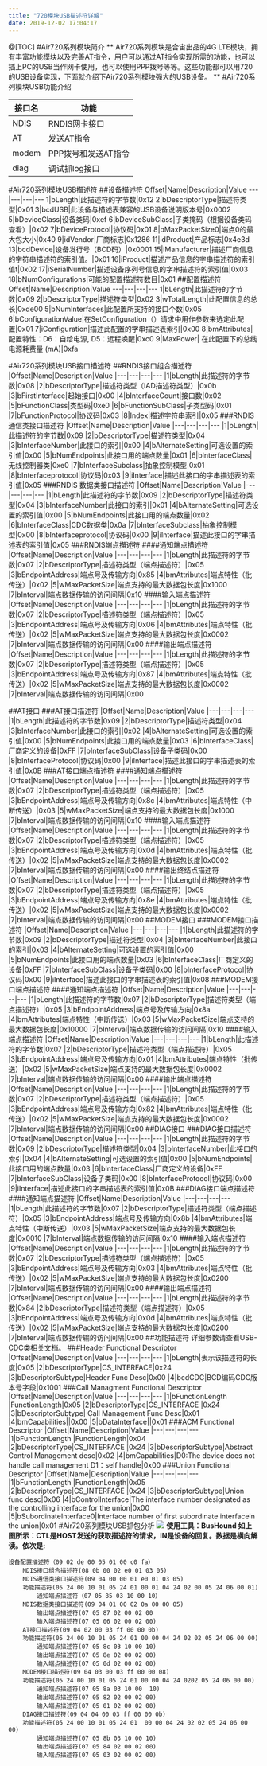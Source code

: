 ```yaml
---
title: "720模块USB描述符详解"
date: 2019-12-02 17:04:17
---
```


@[TOC]
#Air720系列模块简介
**
Air720系列模块是合宙出品的4G LTE模块，拥有丰富功能模块以及完善AT指令，用户可以通过AT指令实现所需的功能，也可以插上PC的USB当作网卡使用，也可以使用PPP拨号等等。这些功能都可以用720的USB设备实现，下面就介绍下Air720系列模块强大的USB设备。
**
#Air720系列模块USB功能介绍

接口名|功能
--|--
NDIS|RNDIS网卡接口
AT|发送AT指令
modem|PPP拨号和发送AT指令
diag|调试抓log接口

#Air720系列模块USB描述符
##设备描述符
Offset|Name|Description|Value
---|---|---|---
1|bLength|此描述符的字节数|0x12
2|bDescriptorType|描述符类型|0x01
3|bcdUSB|此设备与描述表兼容的USB设备说明版本号|0x0002
5|bDeviceClass|设备类码|0xef
6|bDeviceSubClass|子类掩码（根据设备类码查看）|0x02
7|bDeviceProtocol|协议码|0x01
8|bMaxPacketSize0|端点0的最大包大小|0x40
9|idVendor|厂商标志|0x1286
11|idProduct|产品标志|0x4e3d
13|bcdDevice|设备发行号（BCD码）|0x0001
15|iManufacturer|描述厂商信息的字符串描述符的索引值。|0x01
16|iProduct|描述产品信息的字串描述符的索引值t|0x02
17|iSerialNumber|描述设备序列号信息的字串描述符的索引值|0x03
18|bNumConfigurations|可能的配置描述符数目|0x01
##配置描述符
Offset|Name|Description|Value
---|---|---|---
1|bLength|此描述符的字节数|0x09
2|bDescriptorType|描述符类型|0x02
3|wTotalLength|此配置信息的总长|0xde00
5|bNumInterfaces|此配置所支持的接口个数|0x05
6|bConfigurationValue|在SetConfiguration（）请求中用作参数来选定此配置|0x01
7|iConfiguration|描述此配置的字串描述表索引|0x00
8|bmAttributes|配置特性：D6：自给电源, D5：远程唤醒|0xc0
9|MaxPower|	在此配置下的总线电源耗费量 (mA)|0xfa

#Air720系列模块USB接口描述符
##RNDIS接口组合描述符
|Offset|Name|Description|Value
|---|---|---|---
|1|bLength|此描述符的字节数|0x08
|2|bDescriptorType|描述符类型（IAD描述符类型）|0x0b
|3|bFirstInterface|起始接口|0x00
|4|bInterfaceCount|接口数|0x02
|5|bFunctionClass|类型码|0xe0
|6|bFunctionSubClass|子类型码|0x01
|7|bFunctionProtocol|协议码|0x03
|8|Index|描述字符串索引|0x05
###RNDIS 通信类接口描述符
|Offset|Name|Description|Value
|---|---|---|---
|1|bLength|此描述符的字节数|0x09
|2|bDescriptorType|描述符类型|0x04
|3|bInterfaceNumber|此接口的索引|0x00
|4|bAlternateSetting|可选设置的索引值|0x00
|5|bNumEndpoints|此接口用的端点数量|0x01
|6|bInterfaceClass|无线控制器类|0xe0
|7|bInterfaceSubclass|抽象控制模型|0x01
|8|bInterfaceprotocol|协议码|0x03
|9|iInterface|描述此接口的字串描述表的索引值|0x05
###RNDIS 数据类接口描述符
|Offset|Name|Description|Value
|---|---|---|---
|1|bLength|此描述符的字节数|0x09
|2|bDescriptorType|描述符类型|0x04
|3|bInterfaceNumber|此接口的索引|0x01
|4|bAlternateSetting|可选设置的索引值|0x00
|5|bNumEndpoints|此接口用的端点数量|0x02
|6|bInterfaceClass|CDC数据类|0x0a
|7|bInterfaceSubclass|抽象控制模型|0x00
|8|bInterfaceprotocol|协议码|0x00
|9|iInterface|描述此接口的字串描述表的索引值|0x05
###RNDIS端点描述符
####通知端点描述符
|Offset|Name|Description|Value
|---|---|---|---
|1|bLength|此描述符的字节数|0x07
|2|bDescriptorType|描述符类型（端点描述符）|0x05
|3|bEndpointAddress|端点号及传输方向|0x85
|4|bmAttributes|端点特性（批传送）|0x02
|5|wMaxPacketSize|端点支持的最大数据包长度|0x1000
|7|bInterval|端点数据传输的访问间隔|0x10
####输入端点描述符
|Offset|Name|Description|Value
|---|---|---|---
|1|bLength|此描述符的字节数|0x07
|2|bDescriptorType|描述符类型（端点描述符）|0x05
|3|bEndpointAddress|端点号及传输方向|0x06
|4|bmAttributes|端点特性（批传送）|0x02
|5|wMaxPacketSize|端点支持的最大数据包长度|0x0002
|7|bInterval|端点数据传输的访问间隔|0x00
####输出端点描述符
|Offset|Name|Description|Value
|---|---|---|---
|1|bLength|此描述符的字节数|0x07
|2|bDescriptorType|描述符类型（端点描述符）|0x05
|3|bEndpointAddress|端点号及传输方向|0x87
|4|bmAttributes|端点特性（批传送）|0x02
|5|wMaxPacketSize|端点支持的最大数据包长度|0x0002
|7|bInterval|端点数据传输的访问间隔|0x00

##AT接口
###AT接口描述符
|Offset|Name|Description|Value
|---|---|---|---
|1|bLength|此描述符的字节数|0x09
|2|bDescriptorType|描述符类型|0x04
|3|bInterfaceNumber|此接口的索引|0x02
|4|bAlternateSetting|可选设置的索引值|0x00
|5|bNumEndpoints|此接口用的端点数量|0x03
|6|bInterfaceClass|厂商定义的设备|0xFF
|7|bInterfaceSubClass|设备子类码|0x00
|8|bInterfaceProtocol|协议码|0x00
|9|iInterface|描述此接口的字串描述表的索引值|0x0B
###AT接口端点描述符
####通知端点描述符
|Offset|Name|Description|Value
|---|---|---|---
|1|bLength|此描述符的字节数|0x07
|2|bDescriptorType|描述符类型（端点描述符）|0x05
|3|bEndpointAddress|端点号及传输方向|0x8c
|4|bmAttributes|端点特性（中断传送）|0x03
|5|wMaxPacketSize|端点支持的最大数据包长度|0x1000
|7|bInterval|端点数据传输的访问间隔|0x10
####输入端点描述符
|Offset|Name|Description|Value
|---|---|---|---
|1|bLength|此描述符的字节数|0x07
|2|bDescriptorType|描述符类型（端点描述符）|0x05
|3|bEndpointAddress|端点号及传输方向|0x0d
|4|bmAttributes|端点特性（批传送）|0x02
|5|wMaxPacketSize|端点支持的最大数据包长度|0x0002
|7|bInterval|端点数据传输的访问间隔|0x00
####输出终结点描述符
|Offset|Name|Description|Value
|---|---|---|---
|1|bLength|此描述符的字节数|0x07
|2|bDescriptorType|描述符类型（端点描述符）|0x05
|3|bEndpointAddress|端点号及传输方向|0x8e
|4|bmAttributes|端点特性（批传送）|0x02
|5|wMaxPacketSize|端点支持的最大数据包长度|0x0002
|7|bInterval|端点数据传输的访问间隔|0x00
##MODEM接口
###MODEM接口描述符
|Offset|Name|Description|Value
|---|---|---|---
|1|bLength|此描述符的字节数|0x09
|2|bDescriptorType|描述符类型|0x04
|3|bInterfaceNumber|此接口的索引|0x03
|4|bAlternateSetting|可选设置的索引值|0x00
|5|bNumEndpoints|此接口用的端点数量|0x03
|6|bInterfaceClass|厂商定义的设备|0xFF
|7|bInterfaceSubClass|设备子类码|0x00
|8|bInterfaceProtocol|协议码|0x00
|9|iInterface|描述此接口的字串描述表的索引值|0x08
###MODEM接口端点描述符
####通知端点描述符
|Offset|Name|Description|Value
|---|---|---|---
|1|bLength|此描述符的字节数|0x07
|2|bDescriptorType|描述符类型（端点描述符）|0x05
|3|bEndpointAddress|端点号及传输方向|0x8a
|4|bmAttributes|端点特性（中断传送）|0x03
|5|wMaxPacketSize|端点支持的最大数据包长度|0x10000
|7|bInterval|端点数据传输的访问间隔|0x10
####输入端点描述符
|Offset|Name|Description|Value
|---|---|---|---
|1|bLength|此描述符的字节数|0x07
|2|bDescriptorType|描述符类型（端点描述符）|0x05
|3|bEndpointAddress|端点号及传输方向|0x01
|4|bmAttributes|端点特性（批传送）|0x02
|5|wMaxPacketSize|端点支持的最大数据包长度|0x0002
|7|bInterval|端点数据传输的访问间隔|0x00
####输出端点描述符
|Offset|Name|Description|Value
|---|---|---|---
|1|bLength|此描述符的字节数|0x07
|2|bDescriptorType|描述符类型（端点描述符）|0x05
|3|bEndpointAddress|端点号及传输方向|0x82
|4|bmAttributes|端点特性（批传送）|0x02
|5|wMaxPacketSize|端点支持的最大数据包长度|0x0002
|7|bInterval|端点数据传输的访问间隔|0x00
##DIAG接口
###DIAG接口描述符
|Offset|Name|Description|Value
|---|---|---|---
|1|bLength|此描述符的字节数|0x09
|2|bDescriptorType|描述符类型|0x04
|3|bInterfaceNumber|此接口的索引|0x04
|4|bAlternateSetting|可选设置的索引值|0x00
|5|bNumEndpoints|此接口用的端点数量|0x03
|6|bInterfaceClass|厂商定义的设备|0xFF
|7|bInterfaceSubClass|设备子类码|0x00
|8|bInterfaceProtocol|协议码|0x00
|9|iInterface|描述此接口的字串描述表的索引值|0x0B
###DIAG接口端点描述符
####通知端点描述符
|Offset|Name|Description|Value
|---|---|---|---
|1|bLength|此描述符的字节数|0x07
|2|bDescriptorType|描述符类型（端点描述符）|0x05
|3|bEndpointAddress|端点号及传输方向|0x8b
|4|bmAttributes|端点特性（中断传送）|0x03
|5|wMaxPacketSize|端点支持的最大数据包长度|0x0010
|7|bInterval|端点数据传输的访问间隔|0x10
####输入端点描述符
|Offset|Name|Description|Value
|---|---|---|---
|1|bLength|此描述符的字节数|0x07
|2|bDescriptorType|描述符类型（端点描述符）|0x05
|3|bEndpointAddress|端点号及传输方向|0x03
|4|bmAttributes|端点特性（批传送）|0x02
|5|wMaxPacketSize|端点支持的最大数据包长度|0x0200
|7|bInterval|端点数据传输的访问间隔|0x00
####输出端点描述符
|Offset|Name|Description|Value
|---|---|---|---
|1|bLength|此描述符的字节数|0x84
|2|bDescriptorType|描述符类型（端点描述符）|0x05
|3|bEndpointAddress|端点号及传输方向|0x0d
|4|bmAttributes|端点特性（批传送）|0x02
|5|wMaxPacketSize|端点支持的最大数据包长度|0x0200
|7|bInterval|端点数据传输的访问间隔|0x00
##功能描述符
详细参数请查看USB-CDC类相关文档。
###Header Functional Descriptor
|Offset|Name|Description|Value
|---|---|---|---
|1|bLength|表示该描述符的长度|0x05
|2|bDescriptorType|CS_INTERFACE|0x24
|3|bDescriptorSubtype|Header Func Desc|0x00
|4|bcdCDC|BCD编码CDC版本号字段|0x1001
###Call Managment Functional Descriptor
|Offset|Name|Description|Value
|---|---|---|---
|1|bFunctionLength |FunctionLength|0x05
|2|bDescriptorType|CS_INTERFACE |0x24
|3|bDescriptorSubtype| Call Management Func Desc|0x01
|4|bmCapabilities||0x00
|5|bDataInterface||0x01
###ACM Functional Descriptor
|Offset|Name|Description|Value
|---|---|---|---
|1|bFunctionLength |FunctionLength|0x04
|2|bDescriptorType|CS_INTERFACE |0x24
|3|bDescriptorSubtype|Abstract Control Management desc|0x02
|4|bmCapabilities|D0:The device does not handle call management D1：self handle|0x00
###Union Functional Descriptor
|Offset|Name|Description|Value
|---|---|---|---
|1|bFunctionLength |FunctionLength|0x05
|2|bDescriptorType|CS_INTERFACE |0x24
|3|bDescriptorSubtype|Union func desc|0x06
|4|bControlInterface|The interface number designated as the controlling interface for the union|0x00
|5|bSubordinateInterface0|Interface number of first subordinate interfacein the union|0x01
#Air720系列模块USB抓包分析
![](http://doc.openluat.com/api/static/editormd/php/../uploads/5_35093.png)
**使用工具：BusHound
如上图所示：CTL是HOST发送的获取描述符的请求，IN是设备的回复。数据是横向解读。依次是:**
```
设备配置描述符（09 02 de 00 05 01 00 c0 fa）
	NDIS接口组合描述符(08 0b 00 02 e0 01 03 05)
	NDIS通信类接口描述符(09 04 00 00 01 e0 01 03 05)
	功能描述符(05 24 00 10 01 05 24 01 00 01 04 24 02 00 05 24 06 00 01)
		通知端点描述符（07 05 85 03 10 00 10）
	NDIS数据类接口描述符(09 04 01 00 02 0a 00 00 05)
		输出端点描述符(07 05 87 02 00 02 00
		输入端点描述符(07 05 06 02 00 02 00)
	AT接口描述符(09 04 02 00 03 ff 00 00 0b)
	功能描述符(05 24 00 10 01 05 24 01 00 00 04 24 02 02 05 24 06 00 00)
		通知端点描述符(07 05 8c 03 10 00 10)
		输出端点描述符(07 05 8e 02 00 02 00)
		输入端点描述符(07 05 0d 02 00 02 00)
	MODEM接口描述符(09 04 03 00 03 ff 00 00 08)
	功能描述符(05 24 00 10 01 05 24 01 00 00 04 24 0202 05 24 06 00 00)
		通知端点描述符(07 05 8a 03 10 00  10)
		输出端点描述符(07 05 82 02 00 02 00)
		输入端点描述符(07 05 01 02 00 02 00)
	DIAG接口描述符(09 04 04 00 03 ff 00 00 0b)
	功能描述符(05 24 00 10 01 05 24 01  00 00 04 24 02 02 05 24 06 00 00)
		通知端点描述符(07 05 8b 03 10 00 10)
		输出端点描述符(07 05 84 02 00 02 00)
		输入端点描述符(07 05 03 02 00 02 00)
```